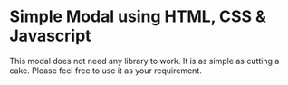 # Simple Modal using HTML, CSS & Javascript

This modal does not need any library to work. It is as simple as cutting a cake. Please feel free to use it as your requirement.
